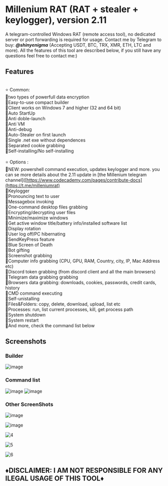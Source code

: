 # Millenium RAT (RAT + stealer + keylogger), version 2.11
A telegram-controlled Windows RAT (remote access tool), no dedicated server or port forwarding is required for usage. Contact me by Telegram to buy: <em>**@shinyenigma**</em> (Accepting USDT, BTC, TRX, XMR, ETH, LTC and more). All the features of this tool are described below, if you still have any questions feel free to contact me:) 
## Features 
<br />⭐️ Common:
<br />🔹two types of powerfull data encryption
<br />🔹Easy-to-use compact builder
<br />🔹Client works on Windows 7 and higher (32 and 64 bit)
<br />🔹Auto StartUp
<br />🔹Anti doble-launch
<br />🔹Anti VM
<br />🔹Anti-debug
<br />🔹Auto-Stealer on first launch 
<br />🔹Single .net exe without dependences
<br />🔹Separated cookie grabbing
<br />🔹Self-installing/No self-installing
<br />
<br />⭐️ Options :
<br />🔶NEW: powershell command execution, updates keylogger and more. you can se more details about the 2.11 update in [the Millenium telegram channel]([https://www.codecademy.com/pages/contribute-docs](https://t.me/milleniumrat)
<br />🔶Keylogger 
<br />🔶Pronouncing text to user
<br />🔶Messagebox invoking
<br />🔶One-command desktop files grabbing
<br />🔶Encrypting/decrypting user files
<br />🔶Minimize/maximize windows
<br />🔶Get active window title/battery info/installed software list
<br />🔶Display rotation
<br />🔶User log off/PC hibernating
<br />🔶SendKeyPress feature
<br />🔶Blue Screen of Death
<br />🔶Bot gifting
<br />🔶Screenshot grabbing
<br />🔶Computer info grabbing (CPU, GPU, RAM, Country, city, IP, Mac Address etc)
<br />🔶Discord token grabbing (from discord client and all the main browsers)
<br />🔶Telegram data grabbing grabbing
<br />🔶Browsers data grabbing: downloads, cookies, passwords, credit cards, history
<br />🔶CMD command executing
<br />🔶Self-unistalling
<br />🔶Files&Folders: copy, delete, download, upload, list etc
<br />🔶Processes: run, list current processes, kill, get process path
<br />🔶System shutdown
<br />🔶System restart
<br />🔶And more, check the command list below

## Screenshots
### Builder
![image](https://github.com/user-attachments/assets/5540ea30-5319-413a-9143-64ba2af56787)

### Command list
![image](https://github.com/user-attachments/assets/adc2a9a1-4ea1-4b33-8ecf-c0ee8f032838)
![image](https://github.com/user-attachments/assets/fa500f95-f496-4ad2-be54-f48dec31c957)

### Other ScreenShots

![image](https://github.com/user-attachments/assets/5ce51663-550c-45bd-8f58-55e6e5ed8f4e)

![image](https://github.com/user-attachments/assets/2012c8a0-df7b-4905-9fe3-f515e8590287)

![4](https://github.com/Shiny-lab/Millenium-RAT/assets/162065394/10a6af52-d148-4ab2-8040-a5164fe856a9)

![5](https://github.com/Shiny-lab/Millenium-RAT/assets/162065394/a559fe41-8afa-4352-9fa6-fe14c99abd02)

![6](https://github.com/Shiny-lab/Millenium-RAT/assets/162065394/3d413800-6bf5-415c-b71a-e7fafcfaa0f9)




## ♦️DISCLAIMER: I AM NOT RESPONSIBLE FOR ANY ILEGAL USAGE OF THIS TOOL♦️
